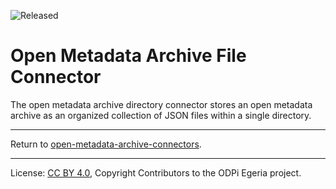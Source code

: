 <!-- SPDX-License-Identifier: CC-BY-4.0 -->
<!-- Copyright Contributors to the ODPi Egeria project 2020. -->

![Released](../../../../../../open-metadata-publication/website/images/egeria-content-status-released.png#pagewidth)

# Open Metadata Archive File Connector

The open metadata archive directory connector stores an
open metadata archive as an organized collection of JSON files
within a single directory.


----
Return to [open-metadata-archive-connectors](..).

----
License: [CC BY 4.0](https://creativecommons.org/licenses/by/4.0/),
Copyright Contributors to the ODPi Egeria project.
